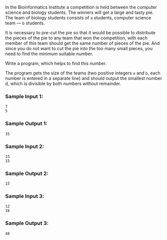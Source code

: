 In the Bioinformatics Institute a competition is held between the computer science and biology
students. The winners will get a large and tasty pie. The team of biology students consists of
`a` students, computer science team — `b` students.

It is necessary to pre-cut the pie so that it would be possible to distribute the pieces of the
pie to any team that won the competition, with each member of this team should get the same number
of pieces of the pie. And since you do not want to cut the pie into the too many small pieces, you
need to find the minimum suitable number.

Write a program, which helps to find this number.

The program gets the size of the teams (two positive integers `a` and `b`, each number is entered in
a separate line) and should output the smallest number d, which is divisible by both numbers without remainder.

### Sample Input 1:

```
7
5
```

### Sample Output 1:

```
35
```

### Sample Input 2:

```
15
15
```

### Sample Output 2:

```
15
```

### Sample Input 3:

```
12
16
```

### Sample Output 3:

```
48
```
